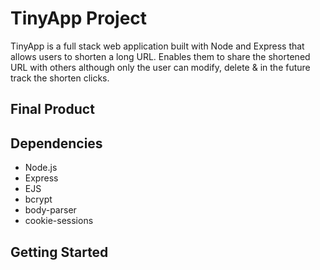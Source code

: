 # TinyApp Project

TinyApp is a full stack web application built with Node and Express that allows users to shorten a long URL. Enables them to share the shortened URL with others although only the user can modify, delete & in the future track the shorten clicks.

## Final Product 

<ADD Screenshots> 
  
## Dependencies 

- Node.js
- Express
- EJS 
- bcrypt
- body-parser
- cookie-sessions

## Getting Started 



